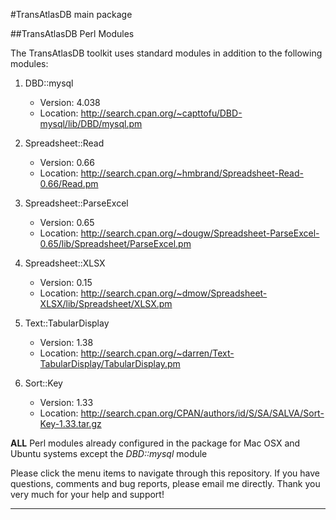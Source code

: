 #TransAtlasDB main package

##TransAtlasDB Perl Modules

The TransAtlasDB toolkit uses standard modules in addition to the following modules:

1. DBD::mysql
	* Version: 4.038
	* Location: http://search.cpan.org/~capttofu/DBD-mysql/lib/DBD/mysql.pm

2. Spreadsheet::Read
	* Version: 0.66
	* Location: http://search.cpan.org/~hmbrand/Spreadsheet-Read-0.66/Read.pm

3. Spreadsheet::ParseExcel
	* Version: 0.65
	* Location: http://search.cpan.org/~dougw/Spreadsheet-ParseExcel-0.65/lib/Spreadsheet/ParseExcel.pm

4. Spreadsheet::XLSX
	* Version: 0.15
	* Location: http://search.cpan.org/~dmow/Spreadsheet-XLSX/lib/Spreadsheet/XLSX.pm

5. Text::TabularDisplay
	* Version: 1.38
	* Location: http://search.cpan.org/~darren/Text-TabularDisplay/TabularDisplay.pm

6. Sort::Key
	* Version: 1.33
	* Location: http://search.cpan.org/CPAN/authors/id/S/SA/SALVA/Sort-Key-1.33.tar.gz


**ALL** Perl modules already configured in the package for Mac OSX and Ubuntu systems except the _DBD::mysql_ module

Please click the menu items to navigate through this repository. If you have questions, comments and bug reports, please email me directly. Thank you very much for your help and support!

---

